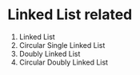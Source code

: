 # Linked List related

1. Linked List
2. Circular Single Linked List
3. Doubly Linked List
4. Circular Doubly Linked List
